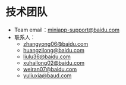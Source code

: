 # 技术团队
- Team email：miniapp-support@baidu.com 
- 联系人：
   - zhangyong06@baidu.com
   - huangzilong@baidu.com
   - liulu36@baidu.com
   - xuhailong02@baidu.com
   - weiran07@baidu.com
   - yuliuxia@baud.com
